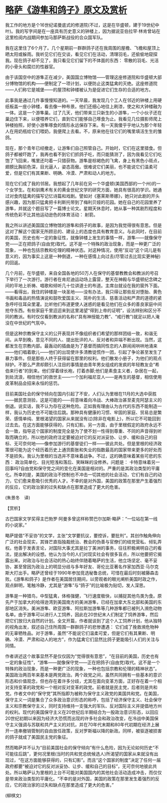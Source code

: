# [略萨《游隼和鸽子》原文及赏析](https://www.vrrw.net/wx/12297.html)

我工作的地方是个16世纪诺曼底式的修道院(不过，这是在华盛顿，建于19世纪中叶)。我的写字间是在一座具有历史意义的钟楼上，因为据说亚伯拉罕·林肯曾站在这里检阅内战期间参加马那萨斯战役的合众国军队。

我在这里住了6个月了。几个星期前一群群鸽子还在我周围的屋檐、飞檐和屋顶上晒太阳或躲雨。我听见它们在交谈，看见它们在活动，清理羽毛，还偷偷地窥探我。现在鸽子却不见了，我只看见它们留下的不体面的东西： 零散的羽毛、光洁的小骨头和腐烂的性器官。

由于该国空中的游隼正在减少，美国国立博物馆——管理这座修道院和华盛顿大部分博物馆的机构——便制定了一项计划，以便防止这类猛禽的灭绝。这座修道院——人们称它是城堡——的屋顶和钟楼被认为是促进它们生存的合适的地方。

此事我是通过几件事慢慢知道的。一天早晨，我发现几个工人在邻近的钟楼上用硬纸板盖一座小钟楼，看去像一种布景。他们还细心地往上刷漆，使之和大钟楼融为一体。这是一个游隼巢。过了几天，他们带来三只新生的小游隼，一个小伙子还在巢边住下来，以便喂养它们，直到它们能够自己啄食为止。我看见几位摄影师爬上钟楼拍照，好使小游隼啄食的情形永远保存下来。有一天我傻乎乎地认为那个年轻人在用奶瓶给它们喂奶，我便爬上去看。不，原来他在往它们的嘴里填活生生的雏鸽。

现在，那个青年已经撤走，让游隼们自己照管自己。开始时，它们在这里猎食。但鸽子都被吓跑了，我再也看不到它们抓鸽子吃，而只能猜测了，因为我看见它们吃饱了飞回来，嘴里还叼着一只猎获物。游隼是棕褐色的飞禽，身上有黑色小斑点，翅膀比胸前色深，目光逼人，姿态高傲。很难说它们美丽，也不能说它们温柔可爱，但是它们有其果断、明确、冷漠、严肃和动人的地方。



现在它们成了我的邻居。我想起了几年前在另一个华盛顿(美国西部的一个州)的一个女学生。在和驯鹰术有关的黄金世纪文学的研究方面，她具有很高的学识。她通过对食肉猛禽的描写记忆诗篇和戏剧。譬如对《塞莱斯蒂娜》，她只对此剧的开头感兴趣，因为那只猛禽把卡利斯托带到了梅利贝娅的花园。她在自己的花园里养了游隼，并就这个题目写了一篇博士论文。星期天休息时，她从事一种其剧烈程度和传统色彩不比其他运动逊色的体育活动： 射箭。

我之所以讲述美国国立博物馆的游隼和鸽子的故事，是因为我觉得很有意思。但是这对了解这个国家无所顾忌的、建设上的态度也具有教育意义。与此同时，在目前的美国，历史也有一定的象征性，就像钟楼上发生的事情一样，游隼——就像保守党——正在把鸽子(自由党)取代。这不是一个特殊的政治现象，而是一种更广泛的现象，一种也包括宗教和伦理的精神状态。对这种情况，使用“反动”这个词儿是有意义的，因为事实上这是一种倒退，一种在感情上向过去(尽管过去比现实更神秘)的回返。

几个月前，在华盛顿，来自全国各地的50万人在保守的基督教教会和教派的号召下举行了一次游行。游行者在肯尼迪运动场上露营，整天在神殿与华盛顿纪念碑之间的平地上祈祷、唱歌和倾听几十位讲道士的布道。主席台就设在我的窗外下面。——看得出，我住的钟楼是一块圣地——没有办法，我只得让那些反对堕胎、黄色书画和毒品的热情演说和鼓吹爱国主义、简朴的生活、慈善活动和严肃的道德的紧急呼吁往耳朵里灌。比听他们布道更使人迷惑的是看见他们在众多的善良家庭中间抢夺东西。有些家庭千里迢迢来到这里渴望“得到上帝的证明”，设法辨别和区分不同的教派。有时仅仅看到教派的名称(“具有神授能力教”、“戒行教”)就足以把人淹没在中世纪的气氛中。

但是这种宗教保守主义的公开表现并不像组织者们希望的那样团结一致，和谐无间。从早到晚，意见不同的人、提出批评的人、反对者和异端不断出现。当然，这都发生在宗教内部。最轰动的插曲是为了基督而搞同性恋的人群闹闹哄哄地涌来——他们唱着歌儿——他们的出现使许多清教徒慌作一团，引起了争论甚至发生了暴力事件。但是那些人终于获得留在那里的权利。他们散发小册子，为他们的观点辩护。不那么严肃却颇引人注目的事情是由青年男女组成的发疯的年轻教友会“希伯来行者”的到来。他们穿着绿长袍，打着赤脚;他们是素食主义者，杂居在一起，到处流浪，相信他们的救世主——一个加利福尼亚人——是再生的基督，相信使用皮革制品会招来永恒的惩罚。

目前美国社会的保守倾向在国内引起了不安，人们认为里根在11月的大选中获胜——据民意测验，这是可能的——将意味着向冷战、大棒政治甚至麦克阿瑟主义的倒退。说实话，我不认为存在这种危险。正如我有理由认为古代的东西不能制造一样，我认为历史也不可能往后跳。那种具有健康的习惯、牢固的家庭、贸易总是繁荣、感情单纯、里根渴望的国家从来就没有过(除非在电影上)，所以它不可能回到过去去。在这方面能够获得的，只有幻影。另一方面，由于里根假定的政府永远不会一致，指导这个国家的制度完全是为了使不划一性得到尊重、不同的声音得到听取而确立的，所以他的政府注定要被迫对它的反对派妥协、让步、缓和自己的目标、无可奈何地——像参加游行的基督徒们一样——彼此共处。但是里根的经济政策很可能为这个经历着历史上通货膨胀和失业的指数最高的国家带来更多的好处而不是损失。我认为里根的当选并不意味着战争。不过，这的确意味着某些可悲的东西： 政治简单化、目光短浅和落后、笑眯眯的没修养。问题是： 卡特意味着另一回事吗?自由党和保守党之间的变化在美国是相对的。严重的是其政治类型的平庸化。所幸的是，美国的政治不控制也不冲击一切其他的社会活动，它们有自己的动力，它们愈来愈吸引优秀的人才。不幸的是对外国，美国的政策在那里产生着强烈的反应，它的政治家的过失和缺点在那里造成了更大的危害。

(朱景冬　译)

【赏析】

古巴国家文学奖得主巴勃罗·阿曼多曾这样称赞巴尔加斯·略萨：“一位站在第一线的小说家。”

略萨提倡“不妥协”的文学，主张“文学要抗议，要控诉，要批判”。其创作触角伸向广泛的社会现实，其锋芒直指独裁统治、教会的伪善与官僚们的结党营私、倾轧弄权。他善于发表言论，对国际大事尤其是拉丁美洲的事务，往往积极阐明自己的看法，提出解决的设想。他认为当今的人们对现实社会有很多盲点，所以他要把它揭露出来。对政治与社会活动的热心始终伴随着略萨的生活，他立场坚定、毫不妥协，甚至曾因为政治上的明显分歧与多年好友、哥伦比亚著名作家加西亚·马尔克斯大打出手。略萨还曾经于1990年参加竞选秘鲁总统，可惜在最后时刻被藤森击败。《游隼和鸽子》是作者在美国居住期间，以旁观者的眼光阐析美国时政之作，观点鲜明，笔触冷静，尤其是“游隼”与“鸽子”的比喻极为贴切，发人深思。

游隼是一种猎鸟，中型猛禽，体格强健，飞行速度极快，以捕捉其他鸟类为食。原先产于加拿大的哈得逊湾到美国南方的美洲游隼，已经在加拿大东北部和美国的东部地区消失。美洲游隼、欧亚游隼、阿拉斯加游隼等几种游隼都已被列入濒危动物名单。由于游隼可以进行人工饲养，因此在20世纪末人们制定了饲养游隼，然后把它们放归大自然的计划。全文开篇，作者就谈到了这个人工饲养计划，他从独特的视角出发，叙述自己住所周围一群群鸽子的悲惨遭遇： 它们成了挽救濒危物种的无辜牺牲品。对于游隼，虽然“不能说它们温柔可爱，但是它们有其果断、明确、冷漠、严肃和动人的地方”，作为猛禽它们显然比鸽子更能吸引人们的关注与同情。

作者讲述这个故事显然不是仅仅因为“觉得很有意思”，“在目前的美国，历史也有一定的象征性”，“游隼——就像保守党——正在把鸽子(自由党)取代。这不是一个特殊的政治现象，而是一种更广泛的现象，一种也包括宗教和伦理的精神状态”。美国政治两百年来基本是两党政治。两个政党之间，虽然共同拥有一些基本的意识形态和价值观念，但也存在着许多分歧，尤其在面向变革方面，正好存在着一个相对支持变革的政党和一个相对反对变革的政党。前者就是民主党，后者则是共和党。作者文中的“保守党”其所指即为被称为保守主义政党的美国共和党。在美国，保守主义一词是集合了众多政治意识形态的称呼，包括了经济保守主义、社会保守主义和宗教保守主义，同时支持维持一支强大的军队、反对国际主义并提倡地方州的权利。现代的美国保守主义在20世纪后半期结合为一股政治意识形态，以回应20世纪初期以来因为经济大恐慌而出现的许多社会和政治改变，在冷战中美国保守主义强调与苏联和共产主义的对抗，并在70年代末期和80年代初期在经济上展开一连串撤销管制的自由放任政策，反对罗斯福以降的新政。同样，被驱逐被损害的鸽子就成了美国民主党的象征。

然而略萨并不认为“目前美国社会的保守倾向”有什么危险，因为无论如何历史“不可能往后跳”，更何况里根(当时的共和党总统候选人)所渴望的国家从来就没有出现过，“在这方面能够获得的，只有幻影”。而且“这个国家的制度”决定了任何一届政府都要“被迫对它的反对派妥协、让步、缓和自己的目标”，无可奈何地彼此共处。所以略萨认为里根的上台不可能对美国国内的其他社会活动造成冲击，而仅仅是带来政治类型的平庸化。“不幸的是对外国，美国的政策在那里发生着强烈的反应，它的政治家的过失和缺点在那里造成了更大的危害。”

(柳棋文)

